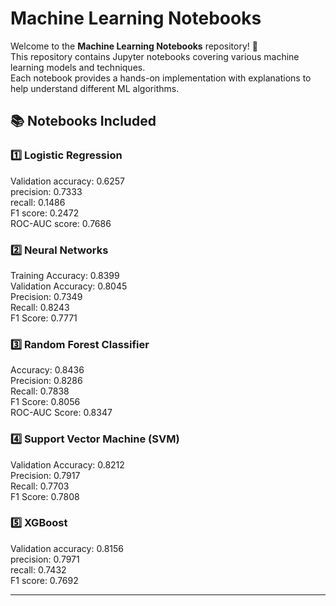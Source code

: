 # Machine Learning Notebooks

Welcome to the **Machine Learning Notebooks** repository! 🚀  
This repository contains Jupyter notebooks covering various machine learning models and techniques.  
Each notebook provides a hands-on implementation with explanations to help understand different ML algorithms.

## 📚 Notebooks Included

### 1️⃣ Logistic Regression  
Validation accuracy: 0.6257<br>
precision: 0.7333<br>
recall: 0.1486<br>
F1 score: 0.2472<br>
ROC-AUC score: 0.7686<br>

### 2️⃣ Neural Networks  <br>
Training Accuracy: 0.8399<br>
Validation Accuracy: 0.8045<br>
Precision: 0.7349<br>
Recall: 0.8243<br>
F1 Score: 0.7771<br>

### 3️⃣ Random Forest Classifier <br> 
 Accuracy: 0.8436<br>
 Precision: 0.8286<br>
 Recall: 0.7838<br>
 F1 Score: 0.8056<br>
 ROC-AUC Score: 0.8347<br>

### 4️⃣ Support Vector Machine (SVM)  <br>
Validation Accuracy: 0.8212<br>
Precision: 0.7917<br>
Recall: 0.7703<br>
F1 Score: 0.7808<br>

### 5️⃣ XGBoost  <br>
Validation accuracy: 0.8156<br>
precision: 0.7971<br>
recall: 0.7432<br>
F1 score: 0.7692 <br>

---


